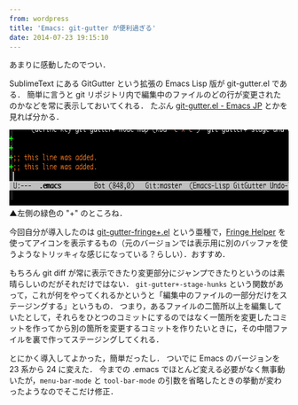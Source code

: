```yaml
---
from: wordpress
title: 'Emacs: git-gutter が便利過ぎる'
date: 2014-07-23 19:15:10
---
```


あまりに感動したのでつい．

SublimeText にある GitGutter という拡張の Emacs Lisp 版が git-gutter.el である．
簡単に言うと git リポジトリ内で編集中のファイルのどの行が変更されたのかなどを常に表示しておいてくれる．
たぶん <a href="http://emacs-jp.github.io/packages/vcs/git-gutter.html">git-gutter.el - Emacs JP</a> とかを見れば分かる．

<img src="/images/uploads/2014/07/git-gutter.png" alt="git-gutter" width="610" height="137" class="alignnone size-full wp-image-96" data-wp-pid="96" />
▲左側の緑色の "+" のところね．

<!--more-->

今回自分が導入したのは <a href="https://github.com/nonsequitur/git-gutter-fringe-plus">git-gutter-fringe+.el</a> という亜種で，<a href="http://www.emacswiki.org/emacs/FringeHelper">Fringe Helper</a> を使ってアイコンを表示するもの（元のバージョンでは表示用に別のバッファを使うようなトリッキィな感じになっている？らしい）．おすすめ．

もちろん git diff が常に表示できたり変更部分にジャンプできたりというのは素晴らしいのだがそれだけではない．
<code>git-gutter+-stage-hunks</code> という関数があって，これが何をやってくれるかというと「編集中のファイルの一部分だけをステージングする」というもの．
つまり，あるファイルの二箇所以上を編集していたとして，それらをひとつのコミットにするのではなく一箇所を変更したコミットを作ってから別の箇所を変更するコミットを作りたいときに，その中間ファイルを裏で作ってステージングしてくれる．

とにかく導入してよかった，簡単だったし．
ついでに Emacs のバージョンを 23 系から 24 に変えた．
今までの .emacs でほとんど変える必要がなく無事動いたが，<code>menu-bar-mode</code> と <code>tool-bar-mode</code> の引数を省略したときの挙動が変わったようなのでそこだけ修正．
